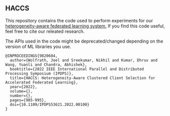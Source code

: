 ## HACCS

This repository contains the code used to perform experiments for our [heterogeneity-aware federated learning system.](https://ieeexplore.ieee.org/document/9820684) If you find this code useful, feel free to cite our releated research.

The APIs used in the code might be deprecated/changed depending on the version of ML libraries you use.

```
@INPROCEEDINGS{9820684,
  author={Wolfrath, Joel and Sreekumar, Nikhil and Kumar, Dhruv and Wang, Yuanli and Chandra, Abhishek},
  booktitle={2022 IEEE International Parallel and Distributed Processing Symposium (IPDPS)}, 
  title={HACCS: Heterogeneity-Aware Clustered Client Selection for Accelerated Federated Learning}, 
  year={2022},
  volume={},
  number={},
  pages={985-995},
  doi={10.1109/IPDPS53621.2022.00100}
}
```
